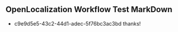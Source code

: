 ## OpenLocalization Workflow Test MarkDown
* c9e9d5e5-43c2-44d1-adec-5f76bc3ac3bd thanks!

<!--HONumber=Aug16_HO4-->


